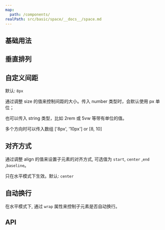 ```yaml
---
map:
  path: /components/
realPath: src/basic/space/__docs__/space.md
---
```


## 基础用法

<demo src="./basic.vue"></demo>

## 垂直排列

<demo src="./direction.vue"></demo>

## 自定义间距

默认: `8px`

通过调整 size 的值来控制间距的大小。传入 number 类型时，会默认使用 px 单位；

也可以传入 string 类型，比如 2rem 或 5vw 等带有单位的值。

多个方向时可以传入数组 ['8px', '10px'] or [8, 10]

<demo src="./size.vue"></demo>

## 对齐方式

通过调整 align 的值来设置子元素的对齐方式, 可选值为 `start`, `center` ,`end` ,`baseline`。

只在水平模式下生效。默认: `center`
<demo src="./align.vue"></demo>

## 自动换行

在水平模式下, 通过 `wrap` 属性来控制子元素是否自动换行。

<demo src="./wrap.vue"></demo>

## API

<API src="../types/index.ts"></API>
